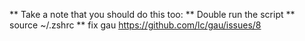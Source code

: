 ** Take a note that you should do this too:
** Double run the script
** source ~/.zshrc
** fix gau https://github.com/lc/gau/issues/8
  
